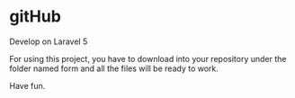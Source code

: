 # gitHub
Develop on Laravel 5

For using this project, you have to download into your repository under the folder named form and all the files will be ready to work.

Have fun.
